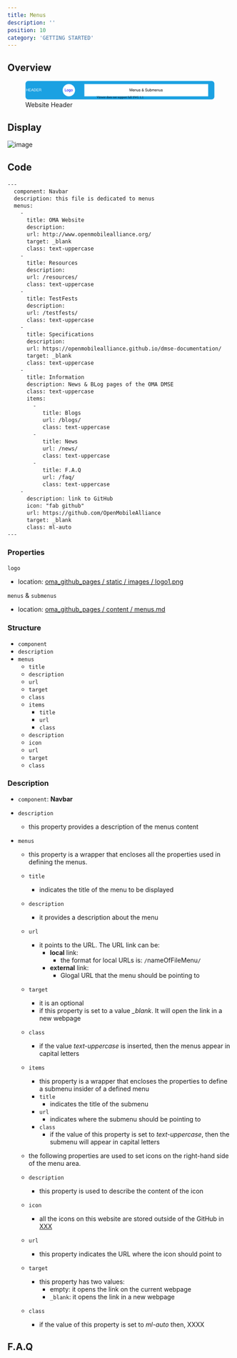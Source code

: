 ```yaml
---
title: Menus
description: ''
position: 10
category: 'GETTING STARTED'
---
```

## Overview

<figure>
      <img  src="/images/website-header.svg" alt="Website Header">
      <figcaption>Website Header</figcaption>
</figure>

## Display

![image](https://user-images.githubusercontent.com/3258579/147700449-8e01fe87-9b17-43ef-9b4b-21834ba86bdb.png)

## Code

```md[oma_github_pages / content / menus.md]
---
  component: Navbar
  description: this file is dedicated to menus
  menus:
    - 
      title: OMA Website
      description: 
      url: http://www.openmobilealliance.org/
      target: _blank
      class: text-uppercase
    -
      title: Resources
      description:
      url: /resources/
      class: text-uppercase
    -
      title: TestFests
      description:
      url: /testfests/
      class: text-uppercase
    -
      title: Specifications
      description:
      url: https://openmobilealliance.github.io/dmse-documentation/
      target: _blank
      class: text-uppercase
    - 
      title: Information
      description: News & BLog pages of the OMA DMSE
      class: text-uppercase
      items:
        - 
           title: Blogs
           url: /blogs/
           class: text-uppercase
        -
           title: News
           url: /news/
           class: text-uppercase
        -
           title: F.A.Q
           url: /faq/
           class: text-uppercase
    - 
      description: link to GitHub
      icon: "fab github"
      url: https://github.com/OpenMobileAlliance
      target: _blank
      class: ml-auto
---
```
### Properties

`logo`

* location: [oma_github_pages / static / images / logo1.png]()

`menus` & `submenus`

  * location: [oma_github_pages / content / menus.md]()

### Structure

* `component`
* `description`
* `menus`
    * `title`
    * `description`
    * `url`
    * `target`
    * `class`
    * `items`
        * `title`
        * `url`
        * `class`
    * `description`
    * `icon`
    * `url`
    * `target`
    * `class`

### Description

* `component`: **Navbar**
* `description`
    - this property provides a description of the menus content

* `menus`
    * this property is a wrapper that encloses all the properties used in defining the menus.
    * `title`
        * indicates the title of the menu to be displayed
    * `description`
        * it provides a description about the menu
    * `url`
        * it points to the URL. The URL link can be:
            * **local** link:
                * the format for local URLs is:  `/`nameOfFileMenu`/`
            * **external** link:
                * Glogal URL that the menu should be pointing to
    * `target`
        * it is an optional 
        * if this property is set to a value *_blank*. It will open the link in a new webpage
    * `class`
        * if the value *text-uppercase* is inserted, then the menus appear in capital letters
    * `items`
        * this property is a wrapper that encloses the properties to define a submenu insider of a defined menu
        * `title`
            * indicates the title of the submenu
        * `url`
            * indicates where the submenu should be pointing to
        * `class`
            * if the value of this property is set to *text-uppercase*, then the submenu will appear in capital letters

    * the following properties are used to set icons on the right-hand side of the menu area.
    * `description`
        * this property is used to describe the content of the icon
    * `icon`
        * all the icons on this website are stored outside of the GitHub in [XXX]()
    * `url`
        * this property indicates the URL where the icon should point to
    * `target`
        * this property has two values:
            * empty: it opens the link on the current webpage
            * `_blank`: it opens the link in a new webpage
    * `class`
        * if the value of this property is set to *ml-auto* then, XXXX

## F.A.Q


